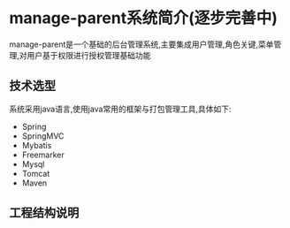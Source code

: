 # manage-parent系统简介(逐步完善中)
manage-parent是一个基础的后台管理系统,主要集成用户管理,角色关键,菜单管理,对用户基于权限进行授权管理基础功能

## 技术选型
系统采用java语言,使用java常用的框架与打包管理工具,具体如下:
* Spring
* SpringMVC
* Mybatis
* Freemarker
* Mysql
* Tomcat
* Maven

## 工程结构说明



